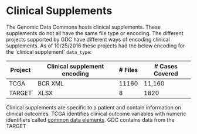 # Clinical Supplements
  The Genomic Data Commons hosts clinical supplements.  These supplements do not all have the same file type or encoding.  The different projects supported by GDC have different ways of encoding clinical supplements.  As of 10/25/2016 these projects had the below encoding for the 'clinical supplement' `data_type`:
  
  | Project | Clinical supplement encoding | # Files | # Cases Covered |
  | --------|------------------------------|-------  | --------------|
  | TCGA    | BCR XML                      | 11160   | 11,160
  | TARGET  | XLSX                         | 8       | 1820
  
  Clinical supplements are specific to a patient and contain information on clinical outcomes.  TCGA identifies clinical outcome variables with numeric identifiers called [common data elements](https://www.nlm.nih.gov/cde/).  GDC contains data from the TARGET 